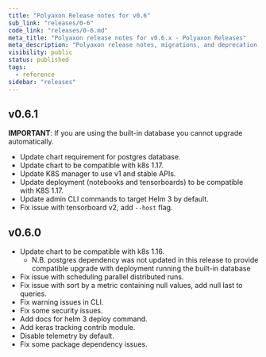 ```yaml
---
title: "Polyaxon Release notes for v0.6"
sub_link: "releases/0-6"
code_link: "releases/0-6.md"
meta_title: "Polyaxon release notes for v0.6.x - Polyaxon Releases"
meta_description: "Polyaxon release notes, migrations, and deprecation notes for v0.6.x."
visibility: public
status: published
tags:
  - reference
sidebar: "releases"
---
```


## v0.6.1

 **IMPORTANT**: If you are using the built-in database you cannot upgrade automatically.
 
 * Update chart requirement for postgres database.
 * Update chart to be compatible with k8s 1.17.
 * Update K8S manager to use v1 and stable APIs.
 * Update deployment (notebooks and tensorboards) to be compatible with K8S 1.17.
 * Update admin CLI commands to target Helm 3 by default.
 * Fix issue with tensorboard v2, add `--host` flag.

## v0.6.0

 * Update chart to be compatible with k8s 1.16.
    * N.B. postgres dependency was not updated in this release to provide compatible upgrade with deployment running the built-in database 
 * Fix issue with scheduling parallel distributed runs.
 * Fix issue with sort by a metric containing null values, add null last to queries.
 * Fix warning issues in CLI.
 * Fix some security issues.
 * Add docs for helm 3 deploy command.
 * Add keras tracking contrib module.
 * Disable telemetry by default.
 * Fix some package dependency issues.
